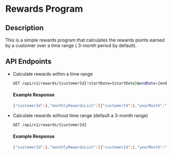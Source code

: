 # Rewards Program
## Description
This is a simple rewards program that calculates the rewards points earned by a customer over a time range ( 3-month period by default).
## API Endpoints
* Calculate rewards within a time range
    ```bash
    GET /api/v1/rewards/{customerId}?startDate={startDate}&endDate={endDate}
    ```
    #### Example Response
    ```bash
    {"customerId":1,"monthlyRewardsList":[{"customerId":1,"yearMonth":"2023-6","rewards":30},{"customerId":1,"yearMonth":"2023-5","rewards":432}],"totalRewards":462}
* Calculate rewards without time range (default a 3-month range)
    ```bash
    GET /api/v1/rewards/{customerId}
    ```
    #### Example Response
    ```bash
    {"customerId":1,"monthlyRewardsList":[{"customerId":1,"yearMonth":"2023-6","rewards":30},{"customerId":1,"yearMonth":"2023-5","rewards":432}],"totalRewards":462}